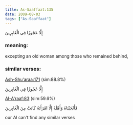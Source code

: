 ```yaml
---
title: As-Saaffaat:135
date: 2009-08-03
tags: ["As-Saaffaat"]
---
```

إِلَّا عَجُوزًا فِي الْغَابِرِينَ
### meaning: 
excepting an old woman among those who remained behind,
### similar verses: 

[Ash-Shu'araa:171](/26/171) (sim:88.8%)

إِلَّا عَجُوزًا فِي الْغَابِرِينَ

[Al-A'raaf:83](/7/83) (sim:59.6%)

فَأَنْجَيْنَاهُ وَأَهْلَهُ إِلَّا امْرَأَتَهُ كَانَتْ مِنَ الْغَابِرِينَ

our AI can't find any similar verses


